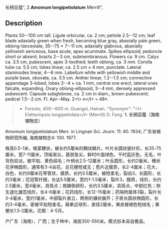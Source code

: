 长柄豆蔻",
2.**Amomum longipetiolatum** Merrill",

## Description
Plants 50--100 cm tall. Ligule orbicular, ca. 2 cm; petiole 2.5--12 cm; leaf blade adaxially green when fresh, becoming blue gray, abaxially pale green, oblong-lanceolate, 35--75 × 7--11 cm, adaxially glabrous, abaxially yellowish sericeous, base acute, apex acuminate. Spikes ellipsoid; peduncle short or absent; bracts 2--3 cm, submembranous. Flowers ca. 9 cm. Calyx ca. 3.5 cm, pubescent, apex 3-toothed; teeth oblong, ca. 3 mm. Corolla tube ca. 5.5 cm; lobes linear, ca. 2.5 cm × 4 mm, punctate. Lateral staminodes linear, 4--6 mm. Labellum white with yellowish middle and purple base, obovate, ca. 3.5 cm. Anther linear, 1.2--1.5 cm; connective appendage 3-lobed, lobes 3--4 × ca. 1 mm, central one erect, lateral ones falcate, expanding. Ovary oblong-ellipsoid, 3--4 mm, densely appressed pubescent. Capsule subglobose, ca. 2 cm in diam., brown pubescent; pedicel 1.5--2 cm. Fl. Apr--May. 2&lt;I&gt; n&lt;/I&gt; = 48*.

> * Forests; 400--600 m. Guangxi, Hainan.
  "Synonym": "&lt;I&gt; Elettariopsis longipetiolata&lt;/I&gt; (Merrill) D. Fang.
**1. 长柄豆蔻（海南植物志）**

Amomum longipetiolatum Merr. in Lingnan Sci. Journ. 11: 40. 1934; 广东省植物研究所编, 海南植物志4: 100. 1977.

株高0.5-1米，根茎鞭状，被长约5厘米的鞘状鳞片。叶片长圆状披针形，长35-75厘米，宽7-11厘米，顶端渐尖，基部急尖，鲜时叶面绿色，干时蓝灰色，无毛，叶背色较淡，被平贴、黄色绢毛；叶柄长2.5-12厘米；叶舌圆形，长约2毫米。穗状花序椭圆形，通常有3-4朵花，总花梗短或无；苞片近膜质，长2-4厘米；花大，白色，长约9厘米花萼管状，膜质，长约3.5厘米，被短柔毛，裂齿3，长圆形，长约3毫米；花冠管纤细，长达5.5厘米，宽约1-1.5毫米，裂片3，膜质，线形，长约2.5厘米，宽4毫米，具斑点；唇瓣倒卵形，长约3.5厘米，具斑点，中部红色；侧生退化雄蕊线形，长4-6毫米；花药线形，长12-15毫米；药隔附属体3裂，裂片长3-4毫米，宽约1毫米，中部裂片直立，两侧的镰状展开；子房长圆状椭圆形，长约3-4毫米，密被平贴短柔毛。蒴果近球形，直径2厘米，果皮被褐色短绒毛；果梗长1.5-2厘米。花期：4-5月。

产广东（海南）、广西；生于林中，海拔350-550米。模式标本采自儋县。
